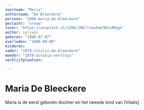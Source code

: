 ```yaml
---
voornaam: "Maria"
achternaam: "De Bleeckere"
persoon: "1908-maria-de-bleeckere"
geslacht: "vrouw"
cover: "https://unsplash.it/1280/200/?random?BoldMage"
author: sylvain
geboren: "1908-07-07"
overleden: "1000-00-00"
kinderen:
vader: "1879-vitalis-de-bleeckere"
moeder: "1878-octavia-versluys"   
verblijfplaatsen:
  
---
```

# Maria De Bleeckere
Maria is de eerst geboren dochter en het tweede kind van [Vitalis]





